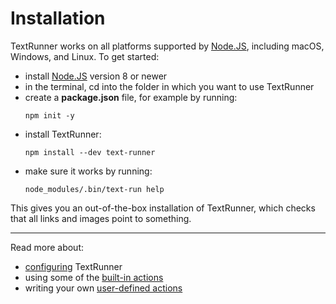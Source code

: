 # Installation

TextRunner works on all platforms supported by [Node.JS](https://nodejs.org),
including macOS, Windows, and Linux.
To get started:

- install [Node.JS](https://nodejs.org) version 8 or newer
- in the terminal,
  <a textrun="cd-into-empty-tmp-folder"> cd into the folder in which you want to use TextRunner
  </a>
- create a **package.json** file, for example by running: <a textrun="run-consoleCommand">
  ```
  npm init -y
  ```
  </a>
- install TextRunner: <a textrun="run-console-command">
  ```
  npm install --dev text-runner
  ```
  </a>
- make sure it works by running: <a textrun="run-console-command">
  ```
  node_modules/.bin/text-run help
  ```
  </a>

This gives you an out-of-the-box installation of TextRunner,
which checks that all links and images point to something.
<a textrun="cd-back">
</a>

<hr>

Read more about:

- [configuring](configuration.md) TextRunner
- using some of the [built-in actions](built-in-actions)
- writing your own [user-defined actions](user-defined-actions.md)
